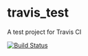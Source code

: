 # travis_test
A test project for Travis CI

[![Build Status](https://travis-ci.org/{stevemkroll}/{travis_test}.png?branch=master)](https://travis-ci.org/{stevemkroll}/{travis_test})
